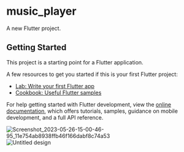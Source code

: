 # music_player

A new Flutter project.

## Getting Started

This project is a starting point for a Flutter application.

A few resources to get you started if this is your first Flutter project:

- [Lab: Write your first Flutter app](https://docs.flutter.dev/get-started/codelab)
- [Cookbook: Useful Flutter samples](https://docs.flutter.dev/cookbook)

For help getting started with Flutter development, view the
[online documentation](https://docs.flutter.dev/), which offers tutorials,
samples, guidance on mobile development, and a full API reference.

![Screenshot_2023-05-26-15-00-46-95_11e754ab8938ffb46f166dabf8c74a53](https://github.com/Hashmi-Ranawadia/music_player_app/assets/99707039/f19a3e06-03fa-45aa-bbe1-1ef629e8fc3f)
![Untitled design](https://github.com/Hashmi-Ranawadia/music_player_app/assets/99707039/407dd253-29c1-4dd9-a441-e3849251528d)
